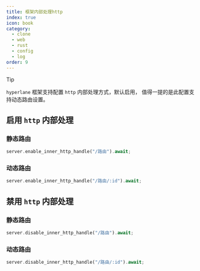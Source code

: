 ```yaml
---
title: 框架内部处理http
index: true
icon: book
category:
  - clone
  - web
  - rust
  - config
  - log
order: 9
---
```


<Share colorful />

> [!tip]
>
> `hyperlane` 框架支持配置 `http` 内部处理方式，默认启用，
> 值得一提的是此配置支持动态路由设置。

## 启用 `http` 内部处理

### 静态路由

```rust
server.enable_inner_http_handle("/路由").await;
```

### 动态路由

```rust
server.enable_inner_http_handle("/路由/:id").await;
```

## 禁用 `http` 内部处理

### 静态路由

```rust
server.disable_inner_http_handle("/路由").await;
```

### 动态路由

```rust
server.disable_inner_http_handle("/路由/:id").await;
```
